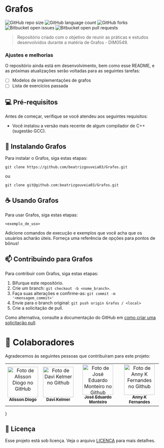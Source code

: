 # Grafos

![GitHub repo size](https://img.shields.io/github/repo-size/beatrizgouveia03/Grafos?style=for-the-badge)
![GitHub language count](https://img.shields.io/github/languages/count/beatrizgouveia03/Grafos?style=for-the-badge)
![GitHub forks](https://img.shields.io/github/forks/beatrizgouveia03/Grafos?style=for-the-badge)
![Bitbucket open issues](https://img.shields.io/bitbucket/issues/beatrizgouveia03/Grafos?style=for-the-badge)
![Bitbucket open pull requests](https://img.shields.io/bitbucket/pr-raw/beatrizgouveia03/Grafos?style=for-the-badge)


> Repositório criado com o objetivo de reunir as práticas e estudos desenvolvidos durante a matéria de Grafos - DIM0549.

### Ajustes e melhorias

O repositório ainda está em desenvolvimento, bem como esse README, e as próximas atualizações serão voltadas para as seguintes tarefas:

- [ ] Modelos de implementações de grafos  
- [ ] Lista de exercícios passada

## 💻 Pré-requisitos

Antes de começar, verifique se você atendeu aos seguintes requisitos:

- Você instalou a versão mais recente de algum compilador de C++(sugestão GCC).

## 🚀 Instalando Grafos

Para instalar o Grafos, siga estas etapas:

```
git clone https://github.com/beatrizgouveia03/Grafos.git
```
ou 

```
git clone git@github.com:beatrizgouveia03/Grafos.git
```
## ☕ Usando Grafos

Para usar Grafos, siga estas etapas:

```
<exemplo_de_uso>
```

Adicione comandos de execução e exemplos que você acha que os usuários acharão úteis. Forneça uma referência de opções para pontos de bônus!

## 📫 Contribuindo para Grafos

Para contribuir com Grafos, siga estas etapas:

1. Bifurque este repositório.
2. Crie um branch: `git checkout -b <nome_branch>`.
3. Faça suas alterações e confirme-as: `git commit -m '<mensagem_commit>'`
4. Envie para o branch original: `git push origin Grafos / <local>`
5. Crie a solicitação de pull.

Como alternativa, consulte a documentação do GitHub em [como criar uma solicitação pull](https://help.github.com/en/github/collaborating-with-issues-and-pull-requests/creating-a-pull-request).

# 🤝 Colaboradores

Agradecemos às seguintes pessoas que contribuíram para este projeto:

<table>
  <tr>
    <td align="center">
      <a href="#" title="defina o título do link">
        <img src="https://avatars.githubusercontent.com/u/38612359?v=4" width="100px;" alt="Foto de Alisson Diogo no GitHub"/><br>
        <sub>
          <b>Alisson Diogo</b>
        </sub>
      </a>
    </td>
    <td align="center">
      <a href="#" title="defina o título do link">
        <img src="https://avatars.githubusercontent.com/u/143103839?v=4" width="100px;" alt="Foto de Davi Kelmer no Github"/><br>
        <sub>
          <b>Davi Kelmer</b>
        </sub>
      </a>
    </td>
    <td align="center">
      <a href="#" title="defina o título do link">
        <img src="https://avatars.githubusercontent.com/u/51955049?v=4" width="100px;" alt="Foto de José Eduardo Monteiro no Github"/><br>
        <sub>
          <b>José Eduardo Monteiro</b>
        </sub>
      </a>
    </td>
    <td align="center">
      <a href="#" title="defina o título do link">
        <img src="https://avatars.githubusercontent.com/u/78033190?v=4" width="100px;" alt="Foto de Anny K Fernandes no Github"/><br>
        <sub>
          <b>Anny K Fernandes</b>
        </sub>
      </a>
    </td>
  </tr>
</table>}

## 📝 Licença

Esse projeto está sob licença. Veja o arquivo [LICENÇA](LICENSE.md) para mais detalhes.